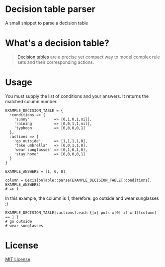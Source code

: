 # Decision table parser

A small snippet to parse a decision table

# What's a decision table?

> [Decision tables](https://en.wikipedia.org/wiki/Decision_table) are a precise yet compact way to model complex rule sets and their corresponding actions.

# Usage

You must supply the list of conditions and your answers. It returns the matched column number.

    EXAMPLE_DECISION_TABLE = {
      :conditions => {
        'sunny'           => [0,1,0,1,nil],
        'raining'         => [0,0,1,1,nil],
        'typhoon'         => [0,0,0,0,1]
      },
      :actions => {
        'go outside'      => [1,1,1,1,0],
        'take umbrella'   => [0,0,1,1,0],
        'wear sunglasses' => [0,1,0,1,0],
        'stay home'       => [0,0,0,0,1]
      }
    }

    EXAMPLE_ANSWERS = [1, 0, 0]

    column = DecisionTable::parse(EXAMPLE_DECISION_TABLE[:conditions], EXAMPLE_ANSWERS)
    # => 1

In this example, the column is 1, therefore: go outside and wear sunglasses ;)

    EXAMPLE_DECISION_TABLE[:actions].each {|x| puts x[0] if x[1][column] == 1 }
    # go outside
    # wear sunglasses

# License

[MIT License](LICENSE)
